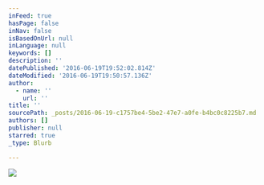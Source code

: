 ```yaml
---
inFeed: true
hasPage: false
inNav: false
isBasedOnUrl: null
inLanguage: null
keywords: []
description: ''
datePublished: '2016-06-19T19:52:02.814Z'
dateModified: '2016-06-19T19:50:57.136Z'
author:
  - name: ''
    url: ''
title: ''
sourcePath: _posts/2016-06-19-c1757be4-5be2-47e7-a0fe-b4bc0c8225b7.md
authors: []
publisher: null
starred: true
_type: Blurb

---
```

![](https://the-grid-user-content.s3-us-west-2.amazonaws.com/b1d3ebb0-681d-430e-89f3-d5e818929746.jpg)